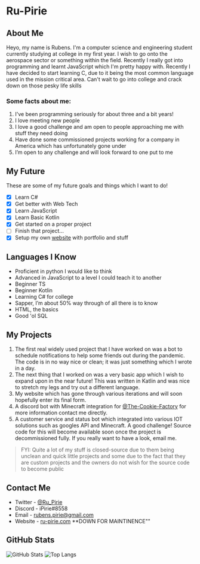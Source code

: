 # Ru-Pirie

## About Me
Heyo, my name is Rubens. I'm a computer science and engineering student currently studying at college in my first year. I wish to go onto the aerospace sector or something within the field. Recently I really got into programming and learnt JavaScript which I'm pretty happy with. Recently I have decided to start learning C, due to it being the most common language used in the mission critical area. Can't wait to go into college and crack down on those pesky life skills

### Some facts about me:
1. I've been programming seriously for about three and a bit years!
2. I love meeting new people
3. I love a good challenge and am open to people approaching me with stuff they need doing
4. Have done some commissioned projects working for a company in America which has unfortunately gone under
5. I’m open to any challenge and will look forward to one put to me

## My Future
These are some of my future goals and things which I want to do!
- [x] Learn C#
- [x] Get better with Web Tech
- [x] Learn JavaScript
- [x] Learn Basic Kotlin
- [x] Get started on a proper project
- [ ] Finish that project...
- [x] Setup my own [website](https://ru-pirie.com) with portfolio and stuff

## Languages I Know
 - Proficient in python I would like to think
 - Advanced in JavaScript to a level I could teach it to another
 - Beginner TS
 - Beginner Kotlin
 - Learning C# for college
 - Sapper, I’m about 50% way through of all there is to know
 - HTML, the basics
 - Good 'ol SQL

## My Projects
1. The first real widely used project that I have worked on was a bot to schedule notifications to help some friends out during the pandemic. The code is in no way nice or clean; it was just something which I wrote in a day.
2. The next thing that I worked on was a very basic app which I wish to expand upon in the near future! This was written in Katlin and was nice to stretch my legs and try out a different language.
3. My website which has gone through various iterations and will soon hopefully enter its final form.
4. A discord bot with Minecraft integration for [@The-Cookie-Factory](https://github.com/The-Cookie-Factory) for more information contact me directly.
5. A customer service and status bot which integrated into various IOT solutions such as googles API and Minecraft. A good challenge! Source code for this will become available soon once the project is decommissioned fully. If you really want to have a look, email me.
> FYI: Quite a lot of my stuff is closed-source due to them being unclean and quick little projects and some due to the fact that they are custom projects and the owners do not wish for the source code to become public

## Contact Me
- Twitter - [@Ru_Pirie](https://twitter.com/Ru_Pirie)
- Discord - iPirie#8558
- Email - rubens.pirie@gmail.com
- Website - [ru-pirie.com](https://ru-pirie.com) **DOWN FOR MAINTINENCE""

## GitHub Stats
![GitHub Stats](https://github-readme-stats.vercel.app/api?username=ru-pirie&count_private=true&show_icons=true&theme=dark&include_all_commits=true)
![Top Langs](https://github-readme-stats.vercel.app/api/top-langs/?username=ru-pirie&theme=dark&layout=compact&langs_count=10&count_private=true)
